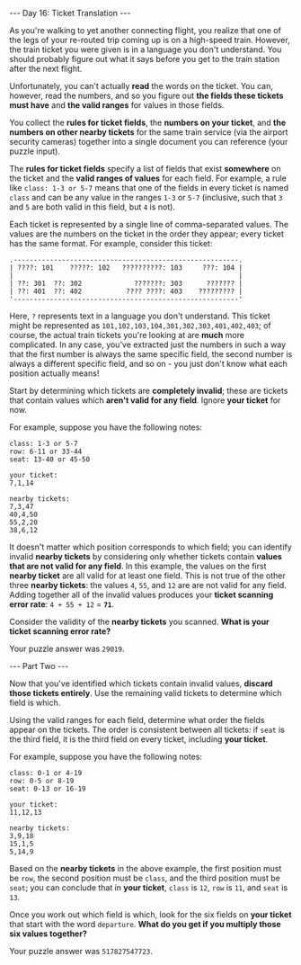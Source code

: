 --- Day 16: Ticket Translation ---

As you're walking to yet another connecting flight, you realize that one of the
legs of your re-routed trip coming up is on a high-speed train. However, the
train ticket you were given is in a language you don't understand. You should
probably figure out what it says before you get to the train station after the
next flight.

Unfortunately, you can't actually **read** the words on the ticket. You can,
however, read the numbers, and so you figure out **the fields these tickets
must have** and **the valid ranges** for values in those fields.

You collect the **rules for ticket fields**, the **numbers on your ticket**,
and **the numbers on other nearby tickets** for the same train service (via the
airport security cameras) together into a single document you can reference
(your puzzle input).

The **rules for ticket fields** specify a list of fields that exist
**somewhere** on the ticket and the **valid ranges of values** for each field.
For example, a rule like `class: 1-3 or 5-7` means that one of the fields in
every ticket is named `class` and can be any value in the ranges `1-3` or `5-7`
(inclusive, such that `3` and `5` are both valid in this field, but `4` is
not).

Each ticket is represented by a single line of comma-separated values. The
values are the numbers on the ticket in the order they appear; every ticket has
the same format. For example, consider this ticket:

```
.--------------------------------------------------------.
| ????: 101    ?????: 102   ??????????: 103     ???: 104 |
|                                                        |
| ??: 301  ??: 302             ???????: 303      ??????? |
| ??: 401  ??: 402           ???? ????: 403    ????????? |
'--------------------------------------------------------'
```

Here, `?` represents text in a language you don't understand. This ticket might
be represented as `101,102,103,104,301,302,303,401,402,403`; of course, the
actual train tickets you're looking at are **much** more complicated. In any
case, you've extracted just the numbers in such a way that the first number is
always the same specific field, the second number is always a different
specific field, and so on - you just don't know what each position actually
means!

Start by determining which tickets are **completely invalid**; these are
tickets that contain values which **aren't valid for any field**. Ignore **your
ticket** for now.

For example, suppose you have the following notes:

```
class: 1-3 or 5-7
row: 6-11 or 33-44
seat: 13-40 or 45-50

your ticket:
7,1,14

nearby tickets:
7,3,47
40,4,50
55,2,20
38,6,12
```

It doesn't matter which position corresponds to which field; you can identify
invalid **nearby tickets** by considering only whether tickets contain **values
that are not valid for any field**. In this example, the values on the first
**nearby ticket** are all valid for at least one field. This is not true of the
other three **nearby tickets**: the values `4`, `55`, and `12` are are not
valid for any field.  Adding together all of the invalid values produces your
**ticket scanning error rate**: `4 + 55 + 12` = **`71`**.

Consider the validity of the **nearby tickets** you scanned. **What is your
ticket scanning error rate?**

Your puzzle answer was `29019`.

--- Part Two ---

Now that you've identified which tickets contain invalid values, **discard
those tickets entirely**. Use the remaining valid tickets to determine which
field is which.

Using the valid ranges for each field, determine what order the fields appear
on the tickets. The order is consistent between all tickets: if `seat` is the
third field, it is the third field on every ticket, including **your ticket**.

For example, suppose you have the following notes:

```
class: 0-1 or 4-19
row: 0-5 or 8-19
seat: 0-13 or 16-19

your ticket:
11,12,13

nearby tickets:
3,9,18
15,1,5
5,14,9
```

Based on the **nearby tickets** in the above example, the first position must
be `row`, the second position must be `class`, and the third position must be
`seat`; you can conclude that in **your ticket**, `class` is `12`, `row` is
`11`, and `seat` is `13`.

Once you work out which field is which, look for the six fields on **your
ticket** that start with the word `departure`. **What do you get if you multiply
those six values together?**

Your puzzle answer was `517827547723`.
